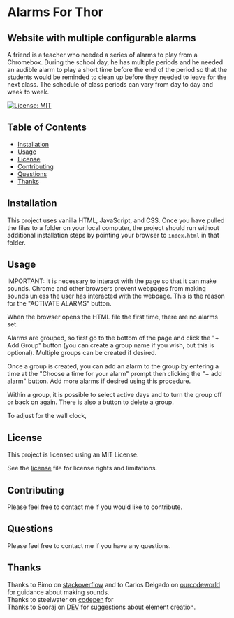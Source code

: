 # Alarms For Thor

## Website with multiple configurable alarms

A friend is a teacher who needed a series of alarms to play from a Chromebox. During the school day, he has multiple periods and he needed an audible alarm to play a short time before the end of the period so that the students would be reminded to clean up before they needed to leave for the next class. The schedule of class periods can vary from day to day and week to week.

[![License: MIT](https://img.shields.io/badge/License-MIT-yellow.svg)](https://opensource.org/licenses/MIT)

## Table of Contents

- [Installation](#installation)
- [Usage](#usage)
- [License](#license)
- [Contributing](#contributing)
- [Questions](#questions)
- [Thanks](#thanks)

## Installation

This project uses vanilla HTML, JavaScript, and CSS. Once you have pulled the files to a folder on your local computer, the project should run without additional installation steps by pointing your browser to `index.html` in that folder.

## Usage

IMPORTANT: It is necessary to interact with the page so that it can make sounds. Chrome and other browsers prevent webpages from making sounds unless the user has interacted with the webpage. This is the reason for the "ACTIVATE ALARMS" button.

When the browser opens the HTML file the first time, there are no alarms set.

Alarms are grouped, so first go to the bottom of the page and click the "+ Add Group" button (you can create a group name if you wish, but this is optional). Multiple groups can be created if desired.

Once a group is created, you can add an alarm to the group by entering a time at the "Choose a time for your alarm" prompt then clicking the "+ add alarm" button. Add more alarms if desired using this procedure.

Within a group, it is possible to select active days and to turn the group off or back on again. There is also a button to delete a group.

To adjust for the wall clock,

## License

This project is licensed using an MIT License.

See the [license](./LICENSE) file for license rights and limitations.

## Contributing

Please feel free to contact me if you would like to contribute.

## Questions

Please feel free to contact me if you have any questions.

## Thanks

Thanks to Bimo on [stackoverflow](https://stackoverflow.com/questions/879152/how-do-i-make-javascript-beep) and to Carlos Delgado on [ourcodeworld](https://ourcodeworld.com/articles/read/1627/how-to-easily-generate-a-beep-notification-sound-with-javascript) for guidance about making sounds.  
Thanks to steelwater on [codepen](https://codepen.io/steelwater/pen/BjeZQx) for  
Thanks to Sooraj on [DEV](https://dev.to/soorajsnblaze333/generic-snippets-dom-element-creation-3go9) for suggestions about element creation.
